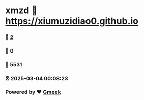 # xmzd :link: https://xiumuzidiao0.github.io 
### :page_facing_up: [2](https://xiumuzidiao0.github.io/tag.html) 
### :speech_balloon: 0 
### :hibiscus: 5531 
### :alarm_clock: 2025-03-04 00:08:23 
### Powered by :heart: [Gmeek](https://github.com/Meekdai/Gmeek)
